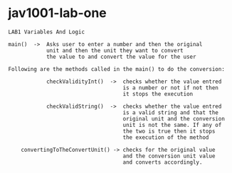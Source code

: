 # jav1001-lab-one

    LAB1 Variables And Logic

    main()  ->  Asks user to enter a number and then the original 
                unit and then the unit they want to convert
                the value to and convert the value for the user
    
    Following are the methods called in the main() to do the conversion:

                checkValidityInt()  ->  checks whether the value entred
                                        is a number or not if not then 
                                        it stops the execution
    
                checkValidString()  ->  checks whether the value entred
                                        is a valid string and that the 
                                        original unit and the conversion
                                        unit is not the same. If any of 
                                        the two is true then it stops 
                                        the execution of the method
    
        convertingToTheConvertUnit() -> checks for the original value 
                                        and the conversion unit value 
                                        and converts accordingly.    
